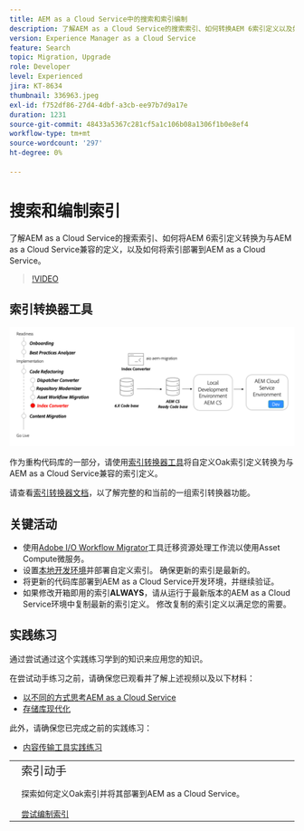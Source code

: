 ```yaml
---
title: AEM as a Cloud Service中的搜索和索引编制
description: 了解AEM as a Cloud Service的搜索索引、如何转换AEM 6索引定义以及如何部署索引。
version: Experience Manager as a Cloud Service
feature: Search
topic: Migration, Upgrade
role: Developer
level: Experienced
jira: KT-8634
thumbnail: 336963.jpeg
exl-id: f752df86-27d4-4dbf-a3cb-ee97b7d9a17e
duration: 1231
source-git-commit: 48433a5367c281cf5a1c106b08a1306f1b0e8ef4
workflow-type: tm+mt
source-wordcount: '297'
ht-degree: 0%

---
```


# 搜索和编制索引

了解AEM as a Cloud Service的搜索索引、如何将AEM 6索引定义转换为与AEM as a Cloud Service兼容的定义，以及如何将索引部署到AEM as a Cloud Service。

>[!VIDEO](https://video.tv.adobe.com/v/3454724?quality=12&learn=on&captions=chi_hans)

## 索引转换器工具

![索引转换器工具](./assets/index-converter.png)

作为重构代码库的一部分，请使用[索引转换器工具](https://github.com/adobe/aio-cli-plugin-aem-cloud-service-migration#command-aio-aem-migrationindex-converter)将自定义Oak索引定义转换为与AEM as a Cloud Service兼容的索引定义。

请查看[索引转换器文档](https://experienceleague.adobe.com/docs/experience-manager-cloud-service/content/migration-journey/refactoring-tools/index-converter.html?lang=zh-Hans)，以了解完整的和当前的一组索引转换器功能。

## 关键活动

+ 使用[Adobe I/O Workflow Migrator](https://github.com/adobe/aio-cli-plugin-aem-cloud-service-migration#command-aio-aem-migrationindex-converter)工具迁移资源处理工作流以使用Asset Compute微服务。
+ 设置[本地开发环境](https://experienceleague.adobe.com/docs/experience-manager-learn/cloud-service/local-development-environment-set-up/overview.html?lang=zh-hans)并部署自定义索引。 确保更新的索引是最新的。
+ 将更新的代码库部署到AEM as a Cloud Service开发环境，并继续验证。
+ 如果修改开箱即用的索引&#x200B;**ALWAYS**，请从运行于最新版本的AEM as a Cloud Service环境中复制最新的索引定义。 修改复制的索引定义以满足您的需要。

## 实践练习

通过尝试通过这个实践练习学到的知识来应用您的知识。

在尝试动手练习之前，请确保您已观看并了解上述视频以及以下材料：

+ [以不同的方式思考AEM as a Cloud Service](./introduction.md)
+ [存储库现代化](./repository-modernization.md)

此外，请确保您已完成之前的实践练习：

+ [内容传输工具实践练习](./content-migration/content-transfer-tool.md#hands-on-exercise)

<table style="border-width:0">
    <tr>
        <td style="width:150px">
            <a  rel="noreferrer"
                target="_blank"
                href="https://github.com/adobe/aem-cloud-engineering-video-series-exercises/tree/session7-indexes#cloud-acceleration-bootcamp---session-7-search-and-indexing"><img alt="实践练习GitHub存储库" src="./assets/github.png"/>
            </a>        
        </td>
        <td style="width:100%;margin-bottom:1rem;">
            <div style="font-size:1.25rem;font-weight:400;">索引动手</div>
            <p style="margin:1rem 0">
                探索如何定义Oak索引并将其部署到AEM as a Cloud Service。
            </p>
            <a  rel="noreferrer"
                target="_blank"
                href="https://github.com/adobe/aem-cloud-engineering-video-series-exercises/tree/session7-indexes#cloud-acceleration-bootcamp---session-7-search-and-indexing" class="spectrum-Button spectrum-Button--primary spectrum-Button--sizeM">
                <span class="spectrum-Button-label has-no-wrap has-text-weight-bold">尝试编制索引</span>
            </a>
        </td>
    </tr>
</table>
